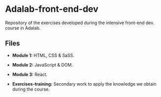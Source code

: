 # Adalab-front-end-dev
Repository of the exercises developed during the intensive front-end dev. course in Adalab. 

## Files

- **Module 1:** HTML, CSS & SaSS.
- **Module 2:** JavaScript & DOM.
- **Module 3:** React.

- **Exercises-training:** Secondary work to apply the knowledge we obtain during the course. 
